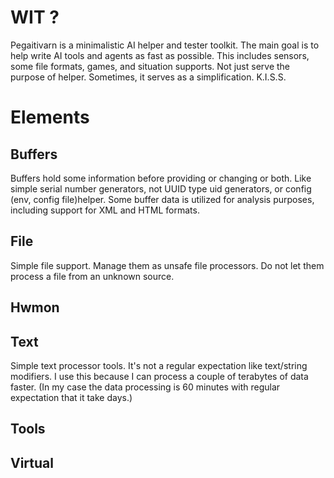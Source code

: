 # WIT ?


Pegaitivarn is a minimalistic AI helper and tester toolkit.
The main goal is to help write AI tools and agents as fast as possible.
This includes sensors, some file formats, games, and situation supports.
Not just serve the purpose of helper. Sometimes, it serves as a simplification.
K.I.S.S.


# Elements

## Buffers

Buffers hold some information before providing or changing or both. Like simple serial number generators, not UUID type uid generators, or config (env, config file)helper. 
Some buffer data is utilized for analysis purposes, including support for XML and HTML formats.

## File

Simple file support. Manage them as unsafe file processors. Do not let them process a file from an unknown source.


## Hwmon



## Text

Simple text processor tools. It's not a regular expectation like text/string modifiers. I use this because I can process a couple of terabytes of data faster. (In my case the data processing is 60 minutes with regular expectation that it take days.)


## Tools

## Virtual


